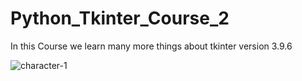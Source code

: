 # Python_Tkinter_Course_2
In this Course we learn many more things about tkinter version 3.9.6

![character-1](https://user-images.githubusercontent.com/73696489/124378022-1d384780-dc64-11eb-8200-a65cfb3b691c.gif)
